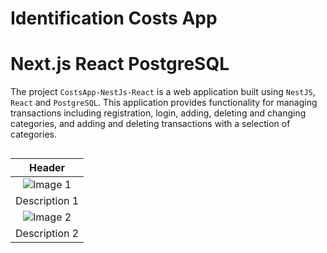
# Identification Costs App 
# Next.js React PostgreSQL


The project `CostsApp-NestJs-React` is a web application built using `NestJS`, `React` and `PostgreSQL`. This application provides functionality for managing transactions including registration, login, adding, deleting and changing categories, and adding and deleting transactions with a selection of categories.
##

| Header |
|:------:|
|![Image 1](https://github.com/TadevosyannGarik/CostsApp-NestJs-Reactblob/main/images/registration.png) |
| Description 1 |
| ![Image 2](link_to_image_2) |
| Description 2 |








